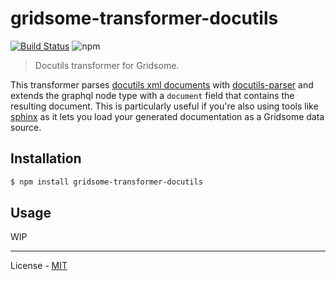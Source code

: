 # gridsome-transformer-docutils

[![Build Status](https://travis-ci.com/vberlier/gridsome-transformer-docutils.svg?branch=master)](https://travis-ci.com/vberlier/gridsome-transformer-docutils)
![npm](https://img.shields.io/npm/v/gridsome-transformer-docutils.svg)

> Docutils transformer for Gridsome.

This transformer parses [docutils xml documents](http://docutils.sourceforge.net/docs/ref/doctree.html) with [docutils-parser](https://github.com/vberlier/docutils-parser) and extends the graphql node type with a `document` field that contains the resulting document. This is particularly useful if you're also using tools like [sphinx](http://www.sphinx-doc.org) as it lets you load your generated documentation as a Gridsome data source.

## Installation

```bash
$ npm install gridsome-transformer-docutils
```

## Usage

WIP

---

License - [MIT](https://github.com/vberlier/gridsome-transformer-docutils/blob/master/LICENSE)
